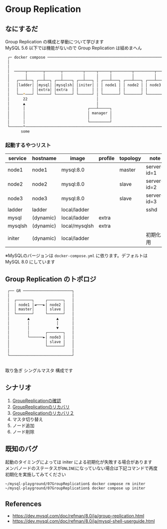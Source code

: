 # Group Replication
## なにするだ
Group Replication の構成と挙動について学びます  
MySQL 5.6 以下では機能がないので Group Replication は組めまへん  

```sh
 ┌─ docker compose ──────────────────────────────────────────────────────┐ 
 │                                                                       │ 
 │                                                                       │ 
 │  ─────┬───────┬───────┬─────────┬─────┬─────┬─────────┬─────────┬──── │ 
 │       │       │       │         │     │     │         │         │     │ 
 │   ┌───┴──┐ ┌──┴──┐ ┌──┴────┐ ┌──┴───┐ │ ┌───┴───┐ ┌───┴───┐ ┌───┴───┐ │ 
 │   │ladder│ │mysql│ │mysqlsh│ │initer│ │ │ node1 │ │ node2 │ │ node3 │ │ 
 │   │      │ │extra│ │extra  │ │      │ │ │       │ │       │ │       │ │ 
 │   └──*───┘ └─────┘ └───────┘ └──────┘ │ └───────┘ └───────┘ └───────┘ │ 
 │      22                               │                               │ 
 │      ▲                                │                               │ 
 │      │                            ┌───┴─────┐                         │ 
 │      │                            │ manager │                         │ 
 │      │                            │         │                         │ 
 │      │                            └─────────┘                         │ 
 └──────*────────────────────────────────────────────────────────────────┘ 
       some                                                                
```

### 起動するやつリスト
| service | hostname  | image         | profile | topology | note        |
| ------- | --------- | ------------- | ------- | -------- | ----------- |
| node1   | node1     | mysql:8.0     |         | master   | server-id=1 |
| node2   | node2     | mysql:8.0     |         | slave    | server-id=2 |
| node3   | node3     | mysql:8.0     |         | slave    | server-id=3 |
| ladder  | ladder    | local/ladder  |         |          | sshd        |
| mysql   | (dynamic) | local/ladder  | extra   |          |             |
| mysqlsh | (dynamic) | local/mysqlsh | extra   |          |             |
| initer  | (dynamic) | local/ladder  |         |          | 初期化用    |

※MySQLのバージョンは `docker-compose.yml` に依ります。デフォルトは MySQL 8.0 にしています

## Group Replication のトポロジ
```sh
 ┌── GR ──────────────────────┐ 
 │                            │ 
 │  ┌───────┐     ┌───────┐   │ 
 │  │ node1 │◄───►│ node2 │   │ 
 │  │ master│     │ slave │   │ 
 │  └───────┘     └───────┘   │ 
 │        ▲            ▲      │ 
 │        │            │      │ 
 │        │            ▼      │ 
 │        │       ┌───────┐   │ 
 │        └──────►│ node3 │   │ 
 │                │ slave │   │ 
 │                └───────┘   │ 
 │                            │ 
 └────────────────────────────┘ 
                                
```
取り急ぎ シングルマスタ 構成です  


## シナリオ
1. [GroupReplicationの確認](./scenario01/README.md)
2. [GroupReplicationのリカバリ](./scenario02/README.md)
3. [GroupReplicationのリカバリ２](./scenario03/README.md)
4. マスタ切り替え
5. ノード追加
6. ノード削除

## 既知のバグ
起動のタイミングによっては initer による初期化が失敗する場合があります  
メンバノードのステータスが`ONLINE`になっていない場合は下記コマンドで再度初期化を実施してみてください  
```sh
~/mysql-playground/07GroupReplication$ docker compose rm initer
~/mysql-playground/07GroupReplication$ docker compose up initer
```

## References
* https://dev.mysql.com/doc/refman/8.0/ja/group-replication.html
* https://dev.mysql.com/doc/refman/8.0/ja/mysql-shell-userguide.html